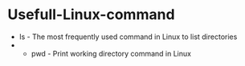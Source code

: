 # Usefull-Linux-command
- ls - The most frequently used command in Linux to list directories
- - pwd - Print working directory command in Linux
